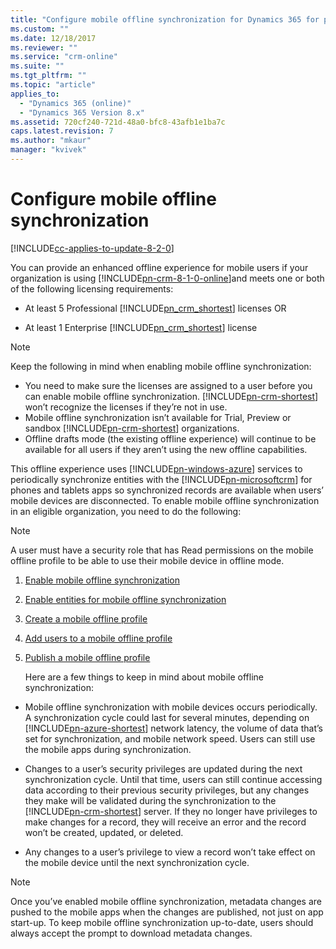 ```yaml
---
title: "Configure mobile offline synchronization for Dynamics 365 for phones and tablets | MicrosoftDocs"
ms.custom: ""
ms.date: 12/18/2017
ms.reviewer: ""
ms.service: "crm-online"
ms.suite: ""
ms.tgt_pltfrm: ""
ms.topic: "article"
applies_to: 
  - "Dynamics 365 (online)"
  - "Dynamics 365 Version 8.x"
ms.assetid: 720cf240-721d-48a0-bfc8-43afb1e1ba7c
caps.latest.revision: 7
ms.author: "mkaur"
manager: "kvivek"
---
```

# Configure mobile offline synchronization 

[!INCLUDE[cc-applies-to-update-8-2-0](../../../includes/cc_applies_to_update_8_2_0.md)]

You can provide an enhanced offline experience for mobile users if your organization is using [!INCLUDE[pn-crm-8-1-0-online](../../../includes/pn-crm-8-1-0-online.md)]and meets one or both of the following licensing requirements:  
  
- At least 5 Professional [!INCLUDE[pn_crm_shortest](../../../includes/pn-crm-shortest.md)] licenses OR  
  
- At least 1 Enterprise [!INCLUDE[pn_crm_shortest](../../../includes/pn-crm-shortest.md)] license  
  
> [!NOTE]
>  Keep the following in mind when enabling mobile offline synchronization:  
> 
> - You need to make sure the licenses are assigned to a user before you can enable mobile offline synchronization. [!INCLUDE[pn-crm-shortest](../../../includes/pn-crm-shortest.md)] won’t recognize the licenses if they’re not in use.  
> - Mobile offline synchronization isn’t available for Trial, Preview  or sandbox [!INCLUDE[pn-crm-shortest](../../../includes/pn-crm-shortest.md)] organizations.  
> - Offline drafts mode (the existing offline experience) will continue to be available for all users if they aren’t using the new offline capabilities.  
  
 This offline experience uses [!INCLUDE[pn-windows-azure](../../../includes/pn-windows-azure.md)]  services to periodically synchronize entities with the [!INCLUDE[pn-microsoftcrm](../../../includes/pn-microsoftcrm.md)] for phones and tablets apps so synchronized records are available when users’ mobile devices are disconnected. To enable mobile offline synchronization in an eligible organization, you need to do the following:  
  
> [!NOTE]
> A user must have a security role that has Read permissions on the mobile offline profile to be able to use their mobile device in offline mode.

1. [Enable mobile offline synchronization](../../../mobile-app/v8/configure/enable-mobile-offline-synchronization.md)  
  
2. [Enable entities for mobile offline synchronization](../../../mobile-app/v8/configure/enable-entities-mobile-offline-synchronization.md)  
  
3. [Create a mobile offline profile](../../../mobile-app/v8/configure/create-mobile-offline-profile.md)  
  
4. [Add users to a mobile offline profile](../../../mobile-app/v8/configure/add-users-mobile-offline-profile.md)  
  
5. [Publish a mobile offline profile](../../../mobile-app/v8/configure/publish-mobile-offline-profile.md)  
  
   Here are a few things to keep in mind about mobile offline synchronization:  
  
- Mobile offline synchronization with mobile devices occurs periodically. A synchronization cycle could last for several minutes, depending on [!INCLUDE[pn-azure-shortest](../../../includes/pn-azure-shortest.md)] network latency, the volume of data that’s set for synchronization, and mobile network speed. Users can still use the mobile apps during synchronization.  
  
- Changes to a user’s security privileges are updated during the next synchronization cycle. Until that time, users can still continue accessing data according to their previous security privileges, but any changes they make will be validated during the synchronization to the [!INCLUDE[pn-crm-shortest](../../../includes/pn-crm-shortest.md)] server. If they no longer have privileges to make changes for a record, they will receive an error and the record won’t be created, updated, or deleted.  
  
- Any changes to a user’s privilege to view a record won’t take effect on the mobile device until the next synchronization cycle.  
  
> [!NOTE]
>  Once you’ve enabled mobile offline synchronization, metadata changes are pushed to the mobile apps when the changes are published, not just on app start-up. To keep mobile offline synchronization up-to-date, users should always accept the prompt to download metadata changes.  
  